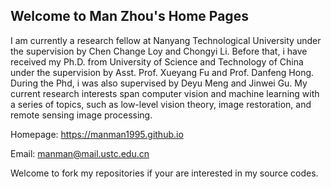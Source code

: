## Welcome to Man Zhou's Home Pages

I am currently a research fellow at Nanyang Technological University under the supervision by Chen Change Loy and Chongyi Li. Before that, i have received my Ph.D. from University of Science and Technology of China under the supervision by Asst. Prof. Xueyang Fu and Prof. Danfeng Hong. During the Phd, i was also supervised by Deyu Meng and Jinwei Gu. My current research interests span computer vision and machine learning with a series of topics, such as low-level vision theory, image restoration, and remote sensing image processing.

Homepage: https://manman1995.github.io

Email: manman@mail.ustc.edu.cn

Welcome to fork my repositories if your are interested in my source codes.
